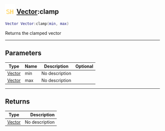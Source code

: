 ## <img src="../../.gitbook/assets/shared.png" width="32" height="32" /> [Vector](../vector/README.md):clamp

```lua
Vector Vector:clamp(min, max)
```

Returns the clamped vector

-----------------
## Parameters

| Type   | Name | Description | Optional |
| ------ | ---- | ----------- | -------: |
| [Vector](../vector/README.md) | min | No description |  |
| [Vector](../vector/README.md) | max | No description |  |

-----------------
## Returns

| Type   | Description |
| ------ | ----------: |
| [Vector](../vector/README.md) | No description |
